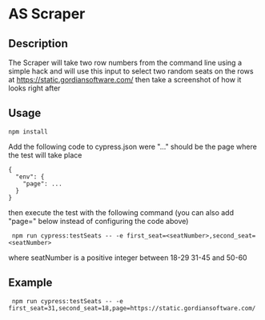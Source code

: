 # AS Scraper
## Description
The Scraper will take two row numbers from the command line using a simple hack and will use this input
to select two random seats on the rows at https://static.gordiansoftware.com/
then take a screenshot of how it looks right after

## Usage
```
npm install
```
Add the following code to cypress.json were "..." should be the page where the test will take place
```
{
  "env": {
    "page": ...
  }
}
```
then execute the test with the following command (you can also add "page=<urlString>" below instead of configuring the code above)

```
 npm run cypress:testSeats -- -e first_seat=<seatNumber>,second_seat=<seatNumber>
```
where seatNumber is a positive integer between 18-29 31-45 and 50-60

## Example
```
 npm run cypress:testSeats -- -e first_seat=31,second_seat=18,page=https://static.gordiansoftware.com/
```
